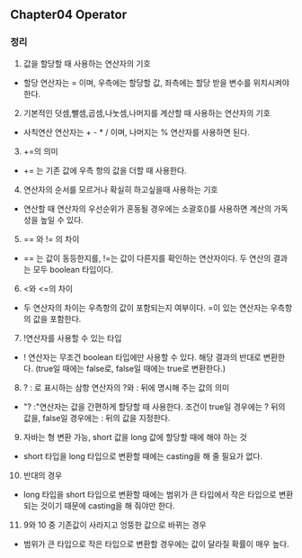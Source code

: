 ## Chapter04 Operator

### 정리  
1. 값을 할당할 때 사용하는 연산자의 기호  
  - 할당 연산자는 = 이며, 우측에는 할당할 값, 좌측에는 할당 받을 변수를 위치시켜야 한다.  

2. 기본적인 덧셈,뺄셈,곱셈,나눗셈,나머지를 계산할 때 사용하는 연산자의 기호   
  - 사칙연산 연산자는 + - * / 이며, 나머지는 % 연산자를 사용하면 된다.  

3. +=의 의미  
  - += 는 기존 값에 우측 항의 값을 더할 때 사용한다.  

4. 연산자의 순서를 모르거나 확실히 하고싶을때 사용하는 기호  
  - 연산할 때 연산자의 우선순위가 혼동될 경우에는 소괄호()를 사용하면 계산의 가독성을 높일 수 있다.  

5. == 와 != 의 차이  
  - == 는 값이 동등한지를, !=는 값이 다른지를 확인하는 연산자이다. 두 연산의 결과는 모두 boolean 타입이다.   

6. <와 <=의 차이  
  - 두 연산자의 차이는 우측항의 값이 포함되는지 여부이다. =이 있는 연산자는 우측항의 값을 포함한다.  

7. !연산자를 사용할 수 있는 타입  
  - ! 연산자는 무조건 boolean 타입에만 사용할 수 있다. 해당 결과의 반대로 변환한다. (true일 때에는 false로, false일 때에는 true로 변환한다.)  

8. ? : 로 표시하는 삼항 연산자의 ?와 : 뒤에 명시해 주는 값의 의미   
  - "? :"연산자는 값을 간편하게 할당할 때 사용한다. 조건이 true일 경우에는 ? 뒤의 값을, false일 경우에는 : 뒤의 값을 지정한다.   

9. 자바는 형 변환 가능, short 값을 long 값에 할당할 때에 해야 하는 것   
  - short 타입을 long 타입으로 변환할 때에는 casting을 해 줄 필요가 없다.   

10. 반대의 경우  
  - long 타입을 short 타입으로 변환할 때에는 범위가 큰 타입에서 작은 타입으로 변환되는 것이기 때문에 casting을 해 줘야만 한다.  

11. 9와 10 중 기존값이 사라지고 엉뚱한 값으로 바뀌는 경우  
  - 범위가 큰 타입으로 작은 타입으로 변환할 경우에는 값이 달라질 확률이 매우 높다.   
